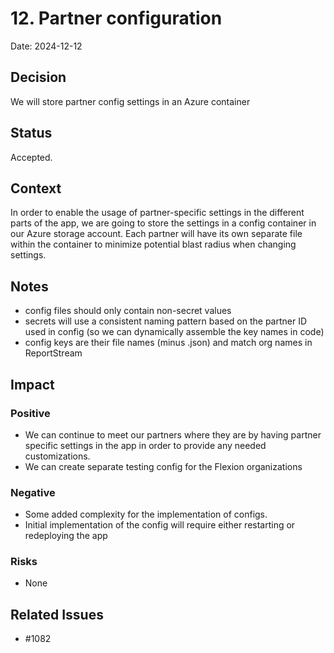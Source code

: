 # 12. Partner configuration

Date: 2024-12-12

## Decision

We will store partner config settings in an Azure container

## Status

Accepted.

## Context

In order to enable the usage of partner-specific settings in the different parts of the app, we are going to store the settings
in a config container in our Azure storage account. Each partner will have its own separate file within the container to minimize potential
blast radius when changing settings.


## Notes
- config files should only contain non-secret values
- secrets will use a consistent naming pattern based on the partner ID used in config (so we can dynamically assemble the key names in code)
- config keys are their file names (minus .json) and match org names in ReportStream

## Impact

### Positive

- We can continue to meet our partners where they are by having partner specific settings in the app in order to provide any needed customizations.
- We can create separate testing config for the Flexion organizations

### Negative

- Some added complexity for the implementation of configs.
- Initial implementation of the config will require either restarting or redeploying the app

### Risks

- None

## Related Issues

- #1082
